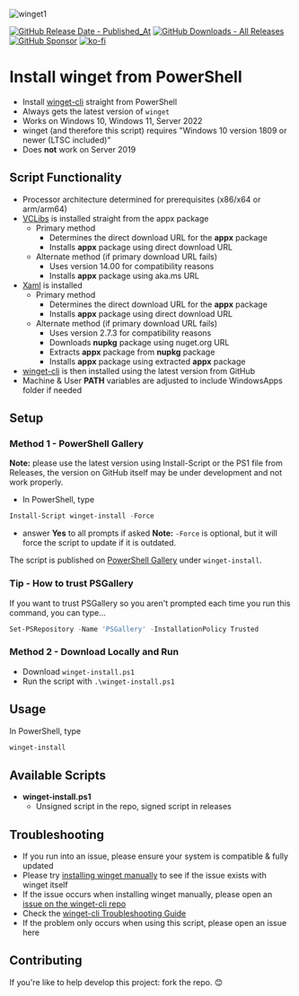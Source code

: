 ![winget1](https://github.com/asheroto/winget-install/assets/49938263/352cc28f-7665-4618-b85f-68bded893bca)

[![GitHub Release Date - Published_At](https://img.shields.io/github/release-date/asheroto/winget-installer)](https://github.com/asheroto/winget-installer/releases)
[![GitHub Downloads - All Releases](https://img.shields.io/github/downloads/asheroto/winget-installer/total)](https://github.com/asheroto/winget-installer/releases)
[![GitHub Sponsor](https://img.shields.io/github/sponsors/asheroto?label=Sponsor&logo=GitHub)](https://github.com/sponsors/asheroto)
[![ko-fi](https://ko-fi.com/img/githubbutton_sm.svg)](https://ko-fi.com/asheroto)

# Install winget from PowerShell

-   Install [winget-cli](https://github.com/microsoft/winget-cli) straight from PowerShell
-   Always gets the latest version of `winget`
-   Works on Windows 10, Windows 11, Server 2022
-   winget (and therefore this script) requires "Windows 10 version 1809 or newer (LTSC included)"
-   Does **not** work on Server 2019

## Script Functionality

-   Processor architecture determined for prerequisites (x86/x64 or arm/arm64)
-   [VCLibs](https://docs.microsoft.com/en-gb/troubleshoot/developer/visualstudio/cpp/libraries/c-runtime-packages-desktop-bridge#how-to-install-and-update-desktop-framework-packages) is installed straight from the appx package
    -   Primary method
        -   Determines the direct download URL for the **appx** package
        -   Installs **appx** package using direct download URL
    -   Alternate method (if primary download URL fails)
        -   Uses version 14.00 for compatibility reasons
        -   Installs **appx** package using aka.ms URL
-   [Xaml](https://www.nuget.org/packages/Microsoft.UI.Xaml/) is installed
    -   Primary method
        -   Determines the direct download URL for the **appx** package
        -   Installs **appx** package using direct download URL
    -   Alternate method (if primary download URL fails)
        -   Uses version 2.7.3 for compatibility reasons
        -   Downloads **nupkg** package using nuget.org URL
        -   Extracts **appx** package from **nupkg** package
        -   Installs **appx** package using extracted **appx** package
-   [winget-cli](https://github.com/microsoft/winget-cli) is then installed using the latest version from GitHub
-   Machine & User **PATH** variables are adjusted to include WindowsApps folder if needed

## Setup

### Method 1 - PowerShell Gallery

**Note:** please use the latest version using Install-Script or the PS1 file from Releases, the version on GitHub itself may be under development and not work properly.

-   In PowerShell, type

```powershell
Install-Script winget-install -Force
```

-   answer **Yes** to all prompts if asked
    **Note:** `-Force` is optional, but it will force the script to update if it is outdated.

The script is published on [PowerShell Gallery](https://www.powershellgallery.com/packages/winget-install) under `winget-install`.

### Tip - How to trust PSGallery

If you want to trust PSGallery so you aren't prompted each time you run this command, you can type...

```powershell
Set-PSRepository -Name 'PSGallery' -InstallationPolicy Trusted
```

### Method 2 - Download Locally and Run

-   Download `winget-install.ps1`
-   Run the script with `.\winget-install.ps1`

## Usage

In PowerShell, type

```powershell
winget-install
```

## Available Scripts

-   **winget-install.ps1**
    -   Unsigned script in the repo, signed script in releases

## Troubleshooting

-   If you run into an issue, please ensure your system is compatible & fully updated
-   Please try [installing winget manually](https://github.com/microsoft/winget-cli#manually-update) to see if the issue exists with winget itself
-   If the issue occurs when installing winget manually, please open an [issue on the winget-cli repo](https://github.com/microsoft/winget-cli/issues)
-   Check the [winget-cli Troubleshooting Guide](https://github.com/microsoft/winget-cli/blob/master/doc/troubleshooting/README.md)
-   If the problem only occurs when using this script, please open an issue here

## Contributing

If you're like to help develop this project: fork the repo. 😊